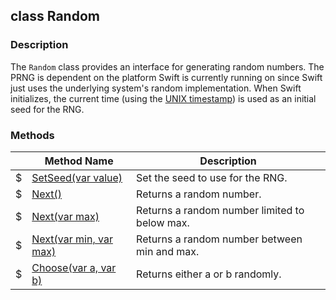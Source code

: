 ## class Random ##

### Description ###
The `Random` class provides an interface for generating random numbers. The PRNG is dependent on the platform Swift is currently running on since Swift just uses the underlying system's random implementation. When Swift initializes, the current time (using the [UNIX timestamp](http://en.wikipedia.org/wiki/Unix_time)) is used as an initial seed for the RNG.

### Methods ###
| | Method Name   | Description |
|-|-------------- | ------------|
|$| [SetSeed(var value)](/Math/Random/SetSeed) | Set the seed to use for the RNG. |
|$| [Next()](/Math/Random/Next) | Returns a random number. |
|$| [Next(var max)](/Math/Random/NextMax) | Returns a random number limited to below max. |
|$| [Next(var min, var max)](/Math/Random/NextMinMax) | Returns a random number between min and max. |
|$| [Choose(var a, var b)](/Math/Random/Choose) | Returns either a or b randomly. |